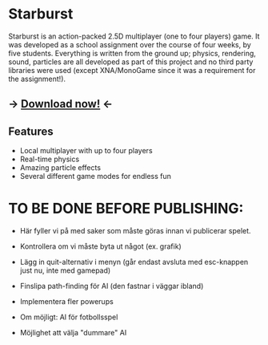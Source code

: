 # Starburst

Starburst is an action-packed 2.5D multiplayer (one to four players) game. It was developed as a school assignment over the course of four weeks, by five students. Everything is written from the ground up; physics, rendering, sound, particles are all developed as part of this project and no third party libraries were used (except XNA/MonoGame since it was a requirement for the assignment!).

## -> [Download now!](http://localhost/) <-

## Features

* Local multiplayer with up to four players
* Real-time physics
* Amazing particle effects
* Several different game modes for endless fun

# TO BE DONE BEFORE PUBLISHING:

* Här fyller vi på med saker som måste göras innan vi publicerar spelet.

* Kontrollera om vi måste byta ut något (ex. grafik)
* Lägg in quit-alternativ i menyn (går endast avsluta med esc-knappen just nu, inte med gamepad)
* Finslipa path-finding för AI (den fastnar i väggar ibland)
* Implementera fler powerups
* Om möjligt: AI för fotbollsspel
* Möjlighet att välja "dummare" AI
